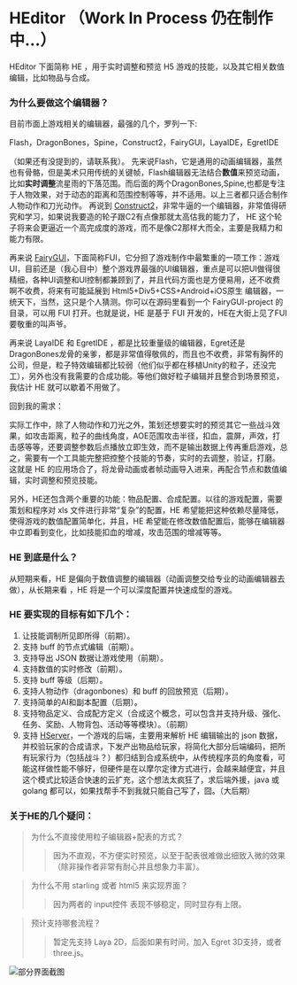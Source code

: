 # HEditor （Work In Process 仍在制作中...）

HEditor 下面简称 HE ，用于实时调整和预览 H5 游戏的技能，以及其它相关数值编辑，比如物品与合成。

### 为什么要做这个编辑器？

目前市面上游戏相关的编辑器，最强的几个，罗列一下: 


Flash，DragonBones，Spine，Construct2，FairyGUI，LayaIDE，EgretIDE

（如果还有没提到的，请联系我）。
先来说Flash，它是通用的动画编辑器，虽然也有骨骼，但是美术只用传统的关键帧，Flash编辑器无法结合**数值**来预览动画，比如**实时调整**流星雨的下落范围。而后面的两个DragonBones,Spine,也都是专注于人物效果，对于动态的距离和范围控制等等，并不适用。以上三者都只适合制作人物动作和刀光动作。
再说到 [Construct2](https://www.scirra.com/)，非常牛逼的一个编辑器，非常值得研究和学习，如果说我要造的轮子跟C2有点像那就太高估我的能力了， HE 这个轮子将来会更逼近一个高完成度的游戏，而不是像C2那样大而全，主要是我精力和能力有限。


再来说 [FairyGUI](http://www.fairygui.com)，下面简称FUI，它分担了游戏制作中最繁重的一项工作：游戏UI，目前还是（我心目中）整个游戏界最强的UI编辑器，重点是可以把UI做得很精细，各种UI调整和UI控制都兼顾到了，并且代码方面也是方便易用，还不收费啊不收费，将来有可能延展到 Html5+Div5+CSS+Android+iOS原生 编辑器，一统天下，当然，这只是个人猜测。你可以在源码里看到一个 FairyGUI-project 的目录，可以用 FUI 打开。也就是说，HE 是基于 FUI 开发的，HE在大街上见了FUI要敬重的叫声爷。


再来说 LayaIDE 和 EgretIDE ，都是比较重量级的编辑器，Egret还是 DragonBones龙骨的亲爹，都是非常值得敬佩的，而且也不收费，非常有胸怀的公司，但是，粒子特效编辑都比较弱（他们似乎都在移植Unity的粒子，还没完工），另外也没有我需要的合成功能。等他们做好粒子编辑并且整合到场景预览，我估计 HE 就可以歇着不用做了。


回到我的需求：

实际工作中，除了人物动作和刀光之外，策划还想要实时的预览其它一些战斗效果，如攻击距离，粒子的曲线角度，AOE范围攻击半径，扣血，震屏，声效，打击感等等，还要调整参数后点播放立即生效，而不是输出数据上传再重启游戏，总之，需要有一个工具能完整把控整个技能的节奏，实时的去调整，验证，打磨。
这就是 HE 的应用场合了，将龙骨动画或者帧动画导入进来，再配合节点和数值编辑，实时调整和预览技能。

另外，HE还包含两个重要的功能：物品配置、合成配置。以往的游戏配置，需要策划和程序对 xls 文件进行非常“复杂”的配置，HE 希望能把这种依赖尽量降低，使得游戏的数值配置简单化，并且，HE 希望能在修改数值配置后，能够在编辑器中立即看到变化，比如技能扣血的增减，攻击范围的增减等等。

### HE 到底是什么？
从短期来看，HE 是偏向于数值调整的编辑器（动画调整交给专业的动画编辑器去做），从长期来看 ，HE 将是一个可以深度配置并快速成型的游戏。

### HE 要实现的目标有如下几个：

1. 让技能调制所见即所得（前期）。
1. 支持 buff 的节点式编辑（前期）。
1. 支持导出 JSON 数据让游戏使用（前期）。
1. 支持数值的实时修改（前期）。
1. 支持 buff 等级（后期）。
1. 支持人物动作（dragonbones）和 buff 的回放预览（后期）。
1. 支持简单的AI和副本配置（后期）。
1. 支持物品定义、合成配方定义（合成这个概念，可以包含并支持升级、强化、任务、奖励、人物背包、活动等等模块）。（前期）
1. 支持 [HServer](https://github.com/moketao/HServer)，一个游戏的后端，主要用来解析 HE 编辑输出的 json 数据，并校验玩家的合成请求，下发产出物品给玩家，将简化大部分后端编码，把所有玩家行为（包括战斗？）都归结到合成系统中，从传统程序员的角度看，可能这样做性能不够好，但硬件是在以摩尔定律方式进行，会越来越便宜，并且这个模式比较适合快速的云扩充，这个想法太疯狂了，求后端外援，java 或 golang 都可以，如果找帮手不到我就只能自己写了，囧。（大后期）

### 关于HE的几个疑问：

>为什么不直接使用粒子编辑器+配表的方式？
>>因为不直观，不方便实时预览，以至于配表很难做出细致入微的效果（除非操作者非常有耐心并且想象力丰富）。

>为什么不用 starling 或者 html5 来实现界面？
>>因为两者的 input控件 表现不够稳定，同时显存有上限。

>预计支持哪套流程？
>>暂定先支持 Laya 2D，后面如果有时间，加入 Egret 3D支持，或者 three.js。


![部分界面截图](https://github.com/moketao/HEditor/raw/master/snap/snap.png)
